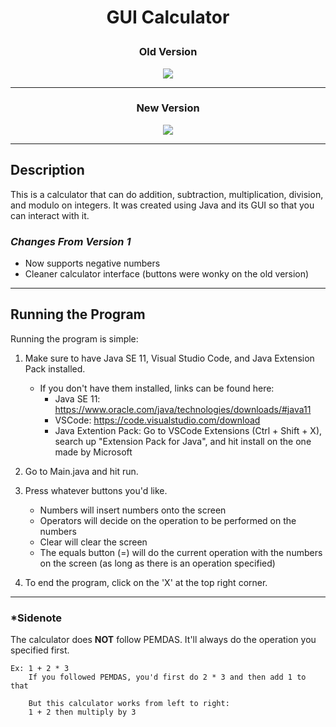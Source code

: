 
# <p align="center">GUI Calculator</p>

### <p align="center">Old Version</p>
<p align="center">
  <img src="https://user-images.githubusercontent.com/80555925/192124043-2cccf40d-8896-4bfa-a9b6-d25d43571787.PNG">
</p>

-------------------------------------------------------------------------------------------------------------------------------

### <p align="center">New Version</p>
<p align="center">
  <img src="https://user-images.githubusercontent.com/80555925/192164683-89d060bf-1a7c-4c57-abaf-1d524a31d115.PNG">
</p>



-------------------------------------------------------------------------------------------------------------------------------
## Description
This is a calculator that can do addition, subtraction, multiplication, division, and modulo on integers. It was created using Java and its GUI so that you can interact with it.


### *Changes From Version 1*
   - Now supports negative numbers
   - Cleaner calculator interface (buttons were wonky on the old version)

--------------------------------------------------------------------------------------------------------------------------------
## Running the Program

Running the program is simple:
1. Make sure to have Java SE 11, Visual Studio Code, and Java Extension Pack installed.
   - If you don't have them installed, links can be found here:
      - Java SE 11: https://www.oracle.com/java/technologies/downloads/#java11 
      - VSCode: https://code.visualstudio.com/download
      - Java Extention Pack: Go to VSCode Extensions (Ctrl + Shift + X), search up "Extension Pack for Java", and hit install on the one made by Microsoft
2. Go to Main.java and hit run.
3. Press whatever buttons you'd like. 
    - Numbers will insert numbers onto the screen
    - Operators will decide on the operation to be performed on the numbers
    - Clear will clear the screen
    - The equals button (=) will do the current operation with the numbers on the screen (as long as there is an operation specified)
    
4. To end the program, click on the 'X' at the top right corner.
--------------------------------------------------------------------------------------------------------------------------------
### *Sidenote
The calculator does **NOT** follow PEMDAS. It'll always do the operation you specified first.

    Ex: 1 + 2 * 3
        If you followed PEMDAS, you'd first do 2 * 3 and then add 1 to that
        
        But this calculator works from left to right:
        1 + 2 then multiply by 3
        
